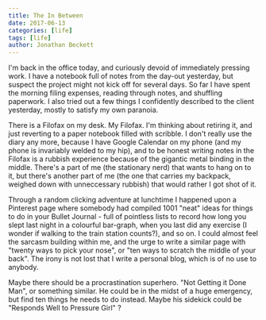 ```yaml
---
title: The In Between
date: 2017-06-13
categories: [life]
tags: [life]
author: Jonathan Beckett
---
```


I'm back in the office today, and curiously devoid of immediately pressing work. I have a notebook full of notes from the day-out yesterday, but suspect the project might not kick off for several days. So far I have spent the morning filing expenses, reading through notes, and shuffling paperwork. I also tried out a few things I confidently described to the client yesterday, mostly to satisfy my own paranoia.

There is a Filofax on my desk. My Filofax. I'm thinking about retiring it, and just reverting to a paper notebook filled with scribble. I don't really use the diary any more, because I have Google Calendar on my phone (and my phone is invariably welded to my hip), and to be honest writing notes in the Filofax is a rubbish experience because of the gigantic metal binding in the middle. There's a part of me (the stationary nerd) that wants to hang on to it, but there's another part of me (the one that carries my backpack, weighed down with unneccessary rubbish) that would rather I got shot of it.

Through a random clicking adventure at lunchtime I happened upon a Pinterest page where somebody had compiled 1001 "neat" ideas for things to do in your Bullet Journal - full of pointless lists to record how long you slept last night in a colourful bar-graph, when you last did any exercise (I wonder if walking to the train station counts?), and so on. I could almost feel the sarcasm building within me, and the urge to write a similar page with "twenty ways to pick your nose", or "ten ways to scratch the middle of your back". The irony is not lost that I write a personal blog, which is of no use to anybody.

Maybe there should be a procrastination superhero. "Not Getting it Done Man", or something similar. He could be in the midst of a huge emergency, but find ten things he needs to do instead. Maybe his sidekick could be "Responds Well to Pressure Girl" ?